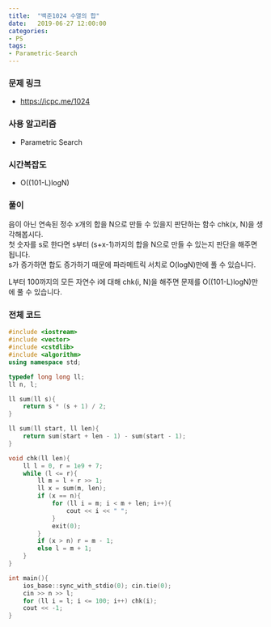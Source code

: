 ```yaml
---
title:  "백준1024 수열의 합"
date:   2019-06-27 12:00:00
categories:
- PS
tags:
- Parametric-Search
---
```


### 문제 링크
* https://icpc.me/1024

### 사용 알고리즘
* Parametric Search

### 시간복잡도
* O((101-L)logN)

### 풀이
음이 아닌 연속된 정수 x개의 합을 N으로 만들 수 있을지 판단하는 함수 chk(x, N)을 생각해봅시다.<br>
첫 숫자를 s로 한다면 s부터 (s+x-1)까지의 합을 N으로 만들 수 있는지 판단을 해주면 됩니다.<br>
s가 증가하면 합도 증가하기 때문에 파라메트릭 서치로 O(logN)만에 풀 수 있습니다.

L부터 100까지의 모든 자연수 i에 대해 chk(i, N)을 해주면 문제를 O((101-L)logN)만에 풀 수 있습니다.

### 전체 코드
```cpp
#include <iostream>
#include <vector>
#include <cstdlib>
#include <algorithm>
using namespace std;

typedef long long ll;
ll n, l;

ll sum(ll s){
	return s * (s + 1) / 2;
}

ll sum(ll start, ll len){
	return sum(start + len - 1) - sum(start - 1);
}

void chk(ll len){
	ll l = 0, r = 1e9 + 7;
	while (l <= r){
		ll m = l + r >> 1;
		ll x = sum(m, len);
		if (x == n){
			for (ll i = m; i < m + len; i++){
				cout << i << " ";
			}
			exit(0);
		}
		if (x > n) r = m - 1;
		else l = m + 1;
	}
}

int main(){
	ios_base::sync_with_stdio(0); cin.tie(0);
	cin >> n >> l;
	for (ll i = l; i <= 100; i++) chk(i);
	cout << -1;
}
```
